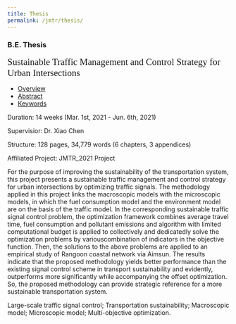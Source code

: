 ```yaml
---
title: Thesis
permalink: /jmtr/thesis/
---
```


<style>
.intro{
font-family:times;
font-size:21px;
}
</style>

### B.E. Thesis
<div class="intro">
Sustainable Traffic Management and Control Strategy for Urban Intersections
</div>

<ul class="nav nav-tabs">
  <li class="active"><a href="#home" data-toggle="tab">Overview</a></li>
  <li><a href="#profile" data-toggle="tab">Abstract</a></li>
  <li><a href="#keyword" data-toggle="tab">Keywords</a></li>
</ul>
<div id="myTabContent" class="tab-content">
  <div class="tab-pane fade active in" id="home">
    <p>Duration: 14 weeks (Mar. 1st, 2021 - Jun. 6th, 2021)</p>
    <p>Supervisior: Dr. Xiao Chen</p>
    <p>Structure: 128 pages, 34,779 words (6 chapters, 3 appendices)</p>
    <p>Affiliated Project: JMTR_2021 Project</p>
  </div>
  <div class="tab-pane fade" id="profile">
    <p>For the purpose of improving the sustainability of the transportation system, this project presents a sustainable traffic management and control strategy for urban intersections by optimizing traffic signals. The methodology applied in this project links the macroscopic models with the microscopic models, in which the fuel consumption model and the environment model are on the basis of the traffic model. In the corresponding sustainable traffic signal control problem, the optimization framework combines average travel time, fuel consumption and pollutant emissions and algorithm with limited computational budget is applied to collectively and dedicatedly solve the optimization problems by variouscombination of indicators in the objective function. Then, the solutions to the above problems are applied to an empirical study of Rangoon coastal network via Aimsun. The results indicate that the proposed methodology yields better performance than the existing signal control scheme in transport sustainability and evidently, outperforms more significantly while accompanying the offset optimization. So, the proposed methodology can provide strategic reference for a more sustainable transportation system.</p>
  </div>
  <div class="tab-pane fade" id="keyword">
    <p>Large-scale traffic signal control; Transportation sustainability; Macroscopic model; Microscopic model; Multi-objective optimization.</p>
  </div>
</div>

